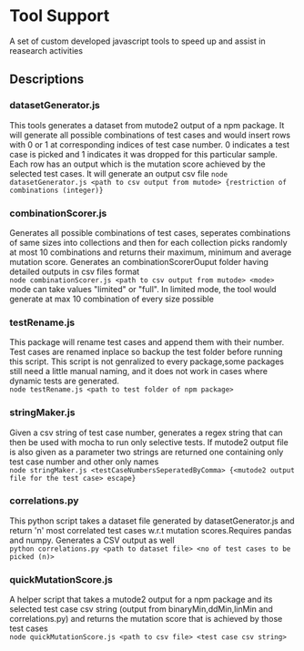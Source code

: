 # Tool Support
A set of custom developed javascript tools to speed up and assist in reasearch activities  
## Descriptions
### datasetGenerator.js
This tools generates a dataset from mutode2 output of a npm package. It will generate all possible combinations of test cases and would insert rows with 0 or 1 at corresponding indices of test case number. 0 indicates a test case is picked and 1 indicates it was dropped for this particular sample. Each row has an output which is the mutation score achieved by the selected test cases. It will generate an output csv file 
`node datasetGenerator.js <path to csv output from mutode> {restriction of combinations (integer)}`

### combinationScorer.js
Generates all possible combinations of test cases, seperates combinations of same sizes into collections and then for each collection picks randomly at most 10 combinations and returns their maximum, minimum and average mutation score. Generates an combinationScorerOuput folder having detailed outputs in csv files format  
`node combinationScorer.js <path to csv output from mutode> <mode>`   
mode can take values "limited" or "full". In limited mode, the tool would generate at max 10 combination of every size possible

### testRename.js
This package will rename test cases and append them with their number. Test cases are renamed inplace so backup the test folder before running this script. This script is not genralized to every package,some packages still need a little manual naming, and it does not work in cases where dynamic tests are generated.  
`node testRename.js <path to test folder of npm package>`

### stringMaker.js
Given a csv string of test case number, generates a regex string that can then be used with mocha to run only selective tests. If mutode2 output file is also given as a parameter two strings are returned one containing only test case number and other only names  
`node stringMaker.js <testCaseNumbersSeperatedByComma> {<mutode2 output file for the test case> escape}`

### correlations.py
This python script takes a dataset file generated by datasetGenerator.js and return 'n' most correlated test cases w.r.t mutation scores.Requires pandas and numpy. Generates a CSV output as well    
`python correlations.py <path to dataset file> <no of test cases to be picked (n)>`

### quickMutationScore.js
A helper script that takes a mutode2 output for a npm package and its selected test case csv string (output from binaryMin,ddMin,linMin and correlations.py) and returns the mutation score that is achieved by those test cases   
`node quickMutationScore.js <path to csv file> <test case csv string> `
